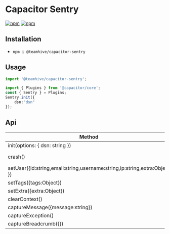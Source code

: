 # Capacitor Sentry

[![npm](https://img.shields.io/npm/v/@teamhive/capacitor-sentry.svg)](https://www.npmjs.com/package/teamhive/capacitor-sentry)
[![npm](https://img.shields.io/npm/dt/@teamhive/capacitor-sentry.svg?label=npm%20downloads)](https://www.npmjs.com/package/teamhive/capacitor-sentry)

## Installation

- `npm i @teamhive/capacitor-sentry`

## Usage


```ts
import '@teamhive/capacitor-sentry';

import { Plugins } from '@capacitor/core';
const { Sentry } = Plugins;
Sentry.init({
    dsn:"dsn"
});
```

## Api

| Method                                               | Default | Type                      | Description                 |
| ---------------------------------------------------- | ------- | ------------------------- | --------------------------- |
| init(options: { dsn: string }) |         | `Promise<any>` |  |
| crash() |         |  |  Call to crash app  |
| setUser({id:string,email:string,username:string,ip:string,extra:Object }) |         |  |    |
| setTags({tags:Object}) |         |  |  |
| setExtra({extra:Object}) |         |  |  |
| clearContext() |         |  |  |
| captureMessage({message:string}) |         |  |  |
| captureException() |         |  |  |
| captureBreadcrumb({}) |         |  |  |
